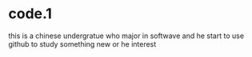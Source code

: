 # code.1
this is a chinese undergratue who major in softwave and he start to use github to study something new or he interest
